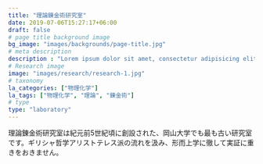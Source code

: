 ```yaml
---
title: "理論錬金術研究室"
date: 2019-07-06T15:27:17+06:00
draft: false
# page title background image
bg_image: "images/backgrounds/page-title.jpg"
# meta description
description : "Lorem ipsum dolor sit amet, consectetur adipisicing elit, sed do eiusmod tempor incididunt ut labore. dolore magna aliqua. Ut enim ad minim veniam, quis nostrud."
# Research image
image: "images/research/research-1.jpg"
# taxonomy
la_categories: ["物理化学"]
la_tags: ["物理化学", "理論", "錬金術"]
# type
type: "laboratory"
---
```


理論錬金術研究室は紀元前5世紀頃に創設された、岡山大学でも最も古い研究室です。ギリシャ哲学アリストテレス派の流れを汲み、形而上学に徹して実証に重きをおきません。
